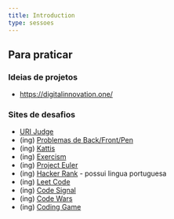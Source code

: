 ```yaml
---
title: Introduction
type: sessoes
---
```


## Para praticar

### Ideias de projetos

- https://digitalinnovation.one/

### Sites de desafios

- [URI Judge](https://www.urionlinejudge.com.br/judge/pt/login)
- (ing) [Problemas de Back/Front/Pen](https://github.com/michelbernardods/programming-challenges)
- (ing) [Kattis](https://open.kattis.com/)
- (ing) [Exercism](https://exercism.io)
- (ing) [Project Euler](https://projecteuler.net)
- (ing) [Hacker Rank](https://www.hackerrank.com) - possui lingua portuguesa
- (ing) [Leet Code](https://leetcode.com/)
- (ing) [Code Signal](https://codesignal.com/developers/)
- (ing) [Code Wars](https://www.codewars.com/)
- (ing) [Coding Game](https://www.codingame.com/)

